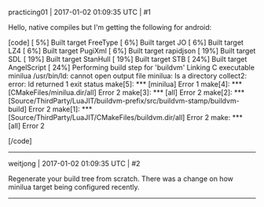 practicing01 | 2017-01-02 01:09:35 UTC | #1

Hello, native compiles but I'm getting the following for android:

[code]
[  5%] Built target FreeType
[  6%] Built target JO
[  6%] Built target LZ4
[  6%] Built target PugiXml
[  6%] Built target rapidjson
[ 19%] Built target SDL
[ 19%] Built target StanHull
[ 19%] Built target STB
[ 24%] Built target AngelScript
[ 24%] Performing build step for 'buildvm'
Linking C executable minilua
/usr/bin/ld: cannot open output file minilua: Is a directory
collect2: error: ld returned 1 exit status
make[5]: *** [minilua] Error 1
make[4]: *** [CMakeFiles/minilua.dir/all] Error 2
make[3]: *** [all] Error 2
make[2]: *** [Source/ThirdParty/LuaJIT/buildvm-prefix/src/buildvm-stamp/buildvm-build] Error 2
make[1]: *** [Source/ThirdParty/LuaJIT/CMakeFiles/buildvm.dir/all] Error 2
make: *** [all] Error 2

[/code]

-------------------------

weitjong | 2017-01-02 01:09:35 UTC | #2

Regenerate your build tree from scratch. There was a change on how minilua target being configured recently.

-------------------------

